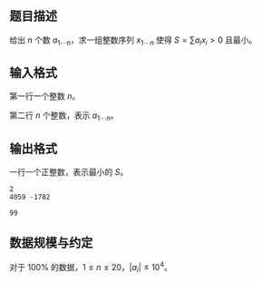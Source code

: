 ## 题目描述

给出 $n$ 个数 $a_{1\cdots n}$，求一组整数序列 $x_{1\cdots n}$ 使得 $S=\sum a_ix_i>0$ 且最小。

## 输入格式

第一行一个整数 $n$。

第二行 $n$ 个整数，表示 $a_{1\cdots n}$。

## 输出格式

一行一个正整数，表示最小的 $S$。

```input1
2
4059 -1782
```

```output1
99
```

## 数据规模与约定

对于 $100\%$ 的数据，$1\leq n\leq 20$，$|a_i|\leq 10^4$。

